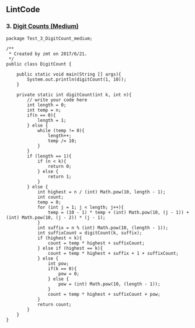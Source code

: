 ## LintCode
### 3. <a href="http://lintcode.com/problem/digit-counts"> Digit Counts (Medium) </a>

	package Test_3_DigitCount_medium;

	/**
	 * Created by zmt on 2017/6/21.
	 */
	public class DigitCount {
	
	    public static void main(String [] args){
	        System.out.println(digitCount(1, 10));
	    }
	
	    private static int digitCount(int k, int n){
	        // write your code here
	        int length = 0;
	        int temp = n;
	        if(n == 0){
	            length = 1;
	        } else {
	            while (temp != 0){
	                length++;
	                temp /= 10;
	            }
	        }
	        if (length == 1){
	            if (n < k){
	                return 0;
	            } else {
	                return 1;
	            }
	        } else {
	            int highest = n / (int) Math.pow(10, length - 1);
	            int count;
	            temp = 0;
	            for (int j = 1; j < length; j++){
	                temp = (10 - 1) * temp + (int) Math.pow(10, (j - 1)) + (int) Math.pow(10, (j - 2)) * (j - 1);
	            }
	            int suffix = n % (int) Math.pow(10, (length - 1));
	            int suffixCount = digitCount(k, suffix);
	            if (highest < k){
	                count = temp * highest + suffixCount;
	            } else if (highest == k){
	                count = temp * highest + suffix + 1 + suffixCount;
	            } else {
	                int pow;
	                if(k == 0){
	                    pow = 0;
	                } else {
	                    pow = (int) Math.pow(10, (length - 1));
	                }
	                count = temp * highest + suffixCount + pow;
	            }
	            return count;
	        }
	    }
	}

